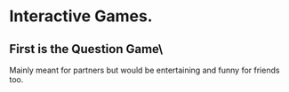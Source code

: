 # Interactive Games.
## First is the Question Game\
Mainly meant for partners but would be entertaining and funny for friends too.
